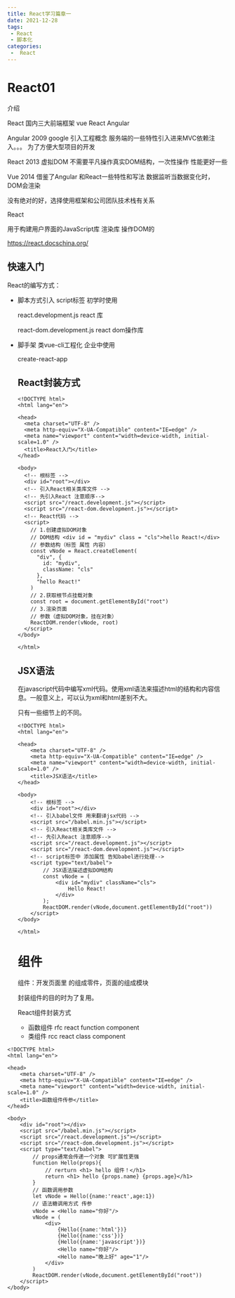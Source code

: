 ```yaml
---
title: React学习篇章一
date: 2021-12-28
tags:
 - React
 - 脚本化
categories:
 -  React
---
```



# React01

介绍

React 国内三大前端框架  vue React Angular

Angular 2009  google 引入工程概念  服务端的一些特性引入进来MVC依赖注入。。。 为了方便大型项目的开发

React 2013  虚拟DOM 不需要平凡操作真实DOM结构，一次性操作 性能更好一些

Vue 2014  借鉴了Angular 和React一些特性和写法 数据监听当数据变化时，DOM会渲染  

没有绝对的好，选择使用框架和公司团队技术栈有关系





React

用于构建用户界面的JavaScript库  渲染库  操作DOM的

https://react.docschina.org/

## 快速入门

React的编写方式：

- 脚本方式引入  script标签 初学时使用

  react.development.js react 库

  react-dom.development.js react dom操作库

- 脚手架 类vue-cli工程化  企业中使用

  create-react-app

  

  ## React封装方式

  ```react
  <!DOCTYPE html>
  <html lang="en">
  
  <head>
    <meta charset="UTF-8" />
    <meta http-equiv="X-UA-Compatible" content="IE=edge" />
    <meta name="viewport" content="width=device-width, initial-scale=1.0" />
    <title>React入门</title>
  </head>
  
  <body>
    <!-- 根标签 -->
    <div id="root"></div>
    <!-- 引入React相关类库文件 -->
    <!-- 先引入React 注意顺序-->
    <script src="/react.development.js"></script>
    <script src="/react-dom.development.js"></script>
    <!-- React代码 -->
    <script>
      // 1.创建虚拟DOM对象
      // DOM结构 <div id = "mydiv" class = "cls">hello React!</div>
      // 参数结构（标签 属性 内容）
      const vNode = React.createElement(
        "div", {
          id: "mydiv",
          className: "cls"
        },
        "hello React!"
      )
      // 2.获取根节点挂载对象
      const root = document.getElementById("root")
      // 3.渲染页面
      // 参数（虚拟DOM对象，挂在对象）
      ReactDOM.render(vNode, root)
    </script>
  </body>
  
  </html>
  ```
  
  ## JSX语法
  
  在javascript代码中编写xml代码。使用xml语法来描述html的结构和内容信息。一般意义上，可以认为xml和html差别不大。
  
  只有一些细节上的不同。
  
  ```react
  <!DOCTYPE html>
  <html lang="en">
  
  <head>
      <meta charset="UTF-8" />
      <meta http-equiv="X-UA-Compatible" content="IE=edge" />
      <meta name="viewport" content="width=device-width, initial-scale=1.0" />
      <title>JSX语法</title>
  </head>
  
  <body>
      <!-- 根标签 -->
      <div id="root"></div>
      <!-- 引入babel文件 用来翻译jsx代码 -->
      <script src="/babel.min.js"></script>
      <!-- 引入React相关类库文件 -->
      <!-- 先引入React 注意顺序-->
      <script src="/react.development.js"></script>
      <script src="/react-dom.development.js"></script>
      <!-- script标签中 添加属性 告知babel进行处理-->
      <script type="text/babel">
          // JSX语法描述虚拟DOM结构
          const vNode = (
              <div id="mydiv" className="cls">
                  Hello React!
              </div>
          );
          ReactDOM.render(vNode,document.getElementById("root"))
      </script>
  </body>
  
  </html>
  ```
  
  # 组件
  
  组件：开发页面里 的组成零件，页面的组成模块
  
  封装组件的目的时为了复用。
  
  React组件封装方式
  
  - 函数组件 rfc react function component
  - 类组件 rcc react class component

```react
<!DOCTYPE html>
<html lang="en">

<head>
    <meta charset="UTF-8" />
    <meta http-equiv="X-UA-Compatible" content="IE=edge" />
    <meta name="viewport" content="width=device-width, initial-scale=1.0" />
    <title>函数组件传参</title>
</head>

<body>
    <div id="root"></div>
    <script src="/babel.min.js"></script>
    <script src="/react.development.js"></script>
    <script src="/react-dom.development.js"></script>
    <script type="text/babel">
        // props通常会传递一个对象 可扩展性更强
        function Hello(props){
            // rerturn <h1> hello 组件！</h1>
            return <h1> hello {props.name} {props.age}</h1>
        }
        // 函数调用参数
        let vNode = Hello({name:'react',age:1})
        // 语法糖调用方式 传参
        vNode = <Hello name="你好"/>
        vNode = (
            <div>
                {Hello({name:'html'})}
                {Hello({name:'css'})}
                {Hello({name:'javascript'})}
                <Hello name="你好"/>
                <Hello name="晚上好" age="1"/>
            </div>
        )
        ReactDOM.render(vNode,document.getElementById("root"))
    </script>
</body>
```

